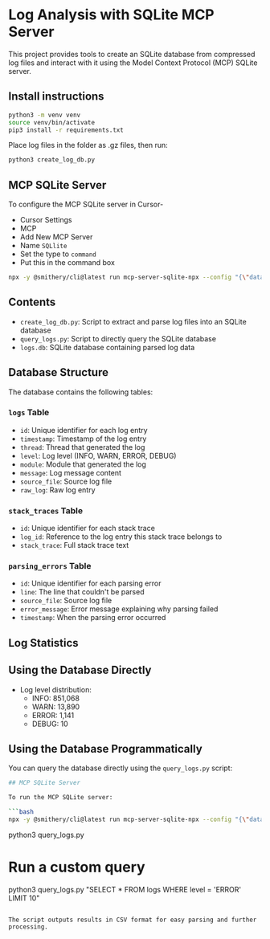# Log Analysis with SQLite MCP Server

This project provides tools to create an SQLite database from compressed log files and interact with it using the Model Context Protocol (MCP) SQLite server.

## Install instructions

```bash
python3 -m venv venv
source venv/bin/activate
pip3 install -r requirements.txt
```

Place log files in the folder as .gz files, then run:
```bash
python3 create_log_db.py 
```
## MCP SQLite Server

To configure the MCP SQLite server in Cursor-

- Cursor Settings
- MCP 
- Add New MCP Server
- Name `SQLlite`
- Set the type to `command`
- Put this in the command box 
```bash
npx -y @smithery/cli@latest run mcp-server-sqlite-npx --config "{\"databasePath\":\"/path/to/thedatbase/logs.db\"}"
```


## Contents

- `create_log_db.py`: Script to extract and parse log files into an SQLite database
- `query_logs.py`: Script to directly query the SQLite database
- `logs.db`: SQLite database containing parsed log data

## Database Structure

The database contains the following tables:

### `logs` Table

- `id`: Unique identifier for each log entry
- `timestamp`: Timestamp of the log entry
- `thread`: Thread that generated the log
- `level`: Log level (INFO, WARN, ERROR, DEBUG)
- `module`: Module that generated the log
- `message`: Log message content
- `source_file`: Source log file
- `raw_log`: Raw log entry

### `stack_traces` Table

- `id`: Unique identifier for each stack trace
- `log_id`: Reference to the log entry this stack trace belongs to
- `stack_trace`: Full stack trace text

### `parsing_errors` Table

- `id`: Unique identifier for each parsing error
- `line`: The line that couldn't be parsed
- `source_file`: Source log file
- `error_message`: Error message explaining why parsing failed
- `timestamp`: When the parsing error occurred

## Log Statistics

## Using the Database Directly
- Log level distribution:
  - INFO: 851,068
  - WARN: 13,890
  - ERROR: 1,141
  - DEBUG: 10

## Using the Database Programmatically

You can query the database directly using the `query_logs.py` script:

```bash
## MCP SQLite Server

To run the MCP SQLite server:

```bash
npx -y @smithery/cli@latest run mcp-server-sqlite-npx --config "{\"databasePath\":\"/path/to/thedatbase/logs.db\"}"
```

python3 query_logs.py

# Run a custom query
python3 query_logs.py "SELECT * FROM logs WHERE level = 'ERROR' LIMIT 10"
```

The script outputs results in CSV format for easy parsing and further processing.
